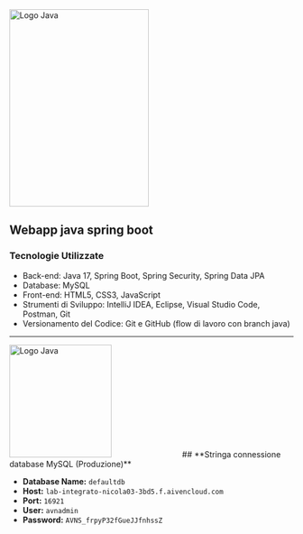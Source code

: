 <img src="https://miro.medium.com/v2/resize:fit:1093/1*wyt0vhfNT5oMx4ZWPn0IcQ.png" alt="Logo Java" style="width: 70%; height: 350px;">

## **Webapp java spring boot**

### Tecnologie Utilizzate

- Back-end: Java 17, Spring Boot, Spring Security, Spring Data JPA
- Database: MySQL
- Front-end: HTML5, CSS3, JavaScript
- Strumenti di Sviluppo: IntelliJ IDEA, Eclipse, Visual Studio Code, Postman, Git
- Versionamento del Codice: Git e GitHub (flow di lavoro con branch java)

***
<img src="https://tse1.mm.bing.net/th?id=OIP.zciMTYy4oAMdBnHXf2OZ_wHaDF&pid=Api" alt="Logo Java" style="width: 60%; height: 200px;">
## **Stringa connessione database MySQL (Produzione)**

- **Database Name:** `defaultdb`  
- **Host:** `lab-integrato-nicola03-3bd5.f.aivencloud.com`  
- **Port:** `16921`  
- **User:** `avnadmin`  
- **Password:** `AVNS_frpyP32fGueJJfnhssZ`  
